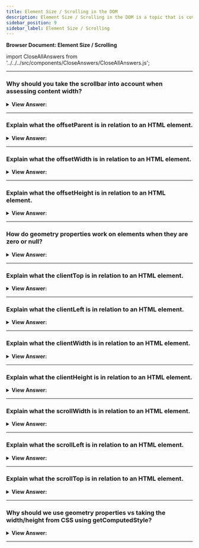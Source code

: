 ```yaml
---
title: Element Size / Scrolling in the DOM
description: Element Size / Scrolling in the DOM is a topic that is covered in this article. - JavaScript Interview Questions & Answers
sidebar_position: 9
sidebar_label: Element Size / Scrolling
---
```


**Browser Document: Element Size / Scrolling**

import CloseAllAnswers from '../../../src/components/CloseAnswers/CloseAllAnswers.js';

<CloseAllAnswers />

---

### Why should you take the scrollbar into account when assessing content width?

<details>
  <summary><strong>View Answer:</strong></summary>
  <div>
  <div><strong>Interview Response:</strong> If the scrollbar is 16px wide then only 300 - 16 = 284px remains, and we should take it into account. Some browsers (not all) reserve the space for it by taking it from the content. Our content may look off or overlapping if we do not account for the scrollbar width.
    </div><br /><br />

:::note
The width may vary between devices and browsers.
:::

  </div>
</details>

---

### Explain what the offsetParent is in relation to an HTML element.

<details>
  <summary><strong>View Answer:</strong></summary>
  <div>
  <div><strong>Interview Response:</strong> The HTMLElement.offsetParent read-only property returns a reference to the element which is the closest (nearest in the containment hierarchy) positioned ancestor element.</div><br />
  <div><strong>Technical Response:</strong> The HTMLElement.offsetParent read-only property returns a reference to the element which is the closest (nearest in the containment hierarchy) positioned ancestor element. If there is no positioned ancestor element, the nearest ancestor td, th, table will be returned, or the body if there are no ancestor table elements either. Properties offsetLeft/offsetTop provide x/y coordinates relative to offsetParent upper-left corner. There are several occasions when offsetParent is null including for not shown elements (display:none or not in the document), &#8249;body&#8250; and &#8249;html&#8250;, and elements with `position:fixed`.
  </div><br />
  <div><strong className="codeExample">Code Example:</strong><br /><br />

  <div></div>

```html
<main style="position: relative" id="main">
  <article>
    <div id="example" style="position: absolute; left: 180px; top: 180px">
      ...
    </div>
  </article>
</main>

<script>
  alert(example.offsetParent.id); // main
  alert(example.offsetLeft); // 180 (note: a number, not a string "180px")
  alert(example.offsetTop); // 180
</script>
```

  </div>
  </div>
</details>

---

### Explain what the offsetWidth is in relation to an HTML element.

<details>
  <summary><strong>View Answer:</strong></summary>
  <div>
  <div><strong>Interview Response:</strong> The HTMLElement.offsetWidth read-only property returns the layout width of an element as an integer.</div><br />
  <div><strong>Technical Response:</strong> The HTMLElement.offsetWidth read-only property returns the layout width of an element as an integer. Typically, offsetWidth is a measurement in pixels of the element's CSS width, including any borders, padding, and vertical scrollbars (if rendered). It does not include the width of pseudo-elements such as ::before or ::after. If the element is hidden (for example, by setting style.display on the element or one of its ancestors to "none"), then 0 is returned. offsetWidth and Height reflect full size of the element itself including the borders.
  </div><br />
  <strong>Syntax: </strong> let intElemOffsetWidth = element.offsetWidth;<br /><br />
  </div>
</details>

---

### Explain what the offsetHeight is in relation to an HTML element.

<details>
  <summary><strong>View Answer:</strong></summary>
  <div>
  <div><strong>Interview Response:</strong> The HTMLElement.offsetHeight read-only property returns the height of an element, including vertical padding and borders, as an integer.</div><br />
  <div><strong>Technical Response:</strong> The HTMLElement.offsetHeight read-only property returns the height of an element, including vertical padding and borders, as an integer. Typically, offsetHeight is a measurement in pixels of the element's CSS height, including any borders, padding, and horizontal scrollbars (if rendered). It does not include the height of pseudo-elements such as ::before or ::after. For the document body object, the measurement includes total linear content height instead of the element's CSS height. Floated elements extending below other linear content are ignored. If the element is hidden (for example, by setting style.display on the element or one of its ancestors to "none"), then 0 is returned. offsetWidth and Height reflect full size of the element itself including the borders.
  </div><br />
  <strong>Syntax: </strong> let intElemOffsetHeight = element.offsetHeight;<br /><br />
  </div>
</details>

---

### How do geometry properties work on elements when they are zero or null?

<details>
  <summary><strong>View Answer:</strong></summary>
  <div>
  <div><strong>Interview Response:</strong> Geometry properties are calculated only for displayed elements. If an element (or any of its ancestors) has display:none or is not in the document, then all geometry properties are zero (or null for offsetParent).</div><br />
  <div><strong>Technical Response:</strong> Geometry properties are calculated only for displayed elements. If an element (or any of its ancestors) has display:none or is not in the document, then all geometry properties are zero (or null for offsetParent). For example, offsetParent is null, and offsetWidth, offsetHeight are 0 when we created an element, but haven’t inserted it into the document yet, or it (or it’s ancestor) has display:none. We can check if an element is hidden by seeing if the offsetWidth and offsetHeight is null and returns true in check.
  </div><br />
  <div><strong className="codeExample">Code Example:</strong><br /><br />

  <div></div>

```js
function isHidden(elem) {
  return !elem.offsetWidth && !elem.offsetHeight;
}
```

  </div>
  </div>
</details>

---

### Explain what the clientTop is in relation to an HTML element.

<details>
  <summary><strong>View Answer:</strong></summary>
  <div>
  <div><strong>Interview Response:</strong> Inside the element we have the borders. The width of the top border of an element in pixels. It is a read-only, integer property of element.</div><br />
  <div><strong>Technical Response:</strong> Inside the element we have the borders. The width of the top border of an element in pixels. It is a read-only, integer property of element. As it happens, all that lies between the two locations (offsetTop and client area top) is the element's border. This is because the offsetTop indicates the location of the top of the border (not the margin) while the client area starts immediately below the border, (client area includes padding.) Therefore, the clientTop value will always equal the integer portion of the .getComputedStyle() value for "border-top-width". (Actually might be Math.round(parseFloat()).) For example, if the computed "border-top-width" is zero, then clientTop is also zero. These properties are not border width/height, but rather relative coordinates of the inner side from the outer side.
  </div><br />
  <strong>Syntax: </strong> let top = element.clientTop;<br /><br />
  </div>
</details>

---

### Explain what the clientLeft is in relation to an HTML element.

<details>
  <summary><strong>View Answer:</strong></summary>
  <div>
  <div><strong>Interview Response:</strong> Inside the element we have the borders. The width of the left border of an element in pixels. It includes the width of the vertical scrollbar if the text direction of the element is right–to–left and if there is an overflow causing a left vertical scrollbar to be rendered. clientLeft does not include the left margin or the left padding. clientLeft is read-only.
    </div><br />
  <strong>Syntax: </strong> let left = element.clientLeft;<br /><br />

:::note
These properties are not border width/height, but rather relative coordinates of the inner side from the outer side. This becomes visible when the scrollbar is on the left. RTL (right to left) languages like Hebrew or Arabic pushes the scrollbar to the left side as part of its specification.
:::

  </div>
</details>

---

### Explain what the clientWidth is in relation to an HTML element.

<details>
  <summary><strong>View Answer:</strong></summary>
  <div>
  <div><strong>Interview Response:</strong> The Element.clientWidth property is zero for inline elements and elements with no CSS; otherwise, it's the inner width of an element in pixels. It includes padding but excludes borders, margins, and vertical scrollbars (if present). When clientWidth is used on the root element (the &#8249;html&#8250; element), (or on &#8249;body&#8250; if the document is in quirks mode), the viewport's width (excluding any scrollbar) is returned.
    </div><br />
  <strong>Syntax: </strong> let intElemClientWidth = element.clientWidth;<br /><br />
  </div>
</details>

---

### Explain what the clientHeight is in relation to an HTML element.

<details>
  <summary><strong>View Answer:</strong></summary>
  <div>
  <div><strong>Interview Response:</strong> The Element.clientHeight read-only property is zero for elements with no CSS or inline layout boxes; otherwise, it's the inner height of an element in pixels. It includes padding but excludes borders, margins, and horizontal scrollbars (if present). clientHeight can be calculated as: CSS height + CSS padding - height of horizontal scrollbar (if present). When clientHeight is used on the root element (the &#8249;html&#8250; element), (or on &#8249;body&#8250; if the document is in quirks mode), the viewport's height (excluding any scrollbar) is returned.
    </div><br />
  <strong>Syntax: </strong> let intElemClientHeight = element.clientHeight;<br /><br />
  </div>
</details>

---

### Explain what the scrollWidth is in relation to an HTML element.

<details>
  <summary><strong>View Answer:</strong></summary>
  <div>
  <div><strong>Interview Response:</strong> The element.scrollWidth read-only property is a measurement of the width of an element's content, including content not visible on the screen due to overflow. The scrollWidth value is equal to the minimum width the element would require to fit all the content in the viewport without using a horizontal scrollbar.
    </div><br />
  <strong>Syntax: </strong> let xScrollWidth = element.scrollWidth<br /><br />

:::note
The width is measured in the same way as clientWidth: it includes the element's padding, but not its border, margin, or vertical scrollbar (if present). It can also include the width of pseudo-elements such as ::before or ::after. If the element's content can fit without a need for horizontal scrollbar, its scrollWidth is equal to clientWidth.
:::

  </div>
</details>

---

### Explain what the scrollLeft is in relation to an HTML element.

<details>
  <summary><strong>View Answer:</strong></summary>
  <div>
  <div><strong>Interview Response:</strong> The Element.scrollLeft property gets or sets the number of pixels that an element's content is scrolled from its left edge. If the element's direction is rtl (right-to-left), then scrollLeft is 0 when the scrollbar is at its rightmost position (at the start of the scrolled content), and then increasingly negative as you scroll towards the end of the content. On systems using display scaling, scrollLeft may give you a decimal value.
    </div><br />
  <strong>Syntax: </strong> let sLeft = element.scrollLeft;<br /><br />
  </div>
</details>

---

### Explain what the scrollTop is in relation to an HTML element.

<details>
  <summary><strong>View Answer:</strong></summary>
  <div>
  <div><strong>Interview Response:</strong> The Element.scrollTop property gets or sets the number of pixels that an element's content is scrolled vertically. An element's scrollTop value is a measurement of the distance from the element's top to its topmost visible content. When an element's content does not generate a vertical scrollbar, then its scrollTop value is 0. When scrollTop is used on the root element (the &#8249;html&#8250; element), the scrollY of the window is returned.
    </div><br />
  <strong>Syntax: </strong> let intElemScrollTop = someElement.scrollTop;<br /><br />
  </div>
</details>

---

### Why should we use geometry properties vs taking the width/height from CSS using getComputedStyle?

<details>
  <summary><strong>View Answer:</strong></summary>
  <div>
  <div><strong>Interview Response:</strong> First, CSS width/height depend on another property: box-sizing that defines “what is” CSS width and height. A change in box-sizing for CSS purposes may break such JavaScript. Second, CSS width/height may be set to auto. From the CSS standpoint, width:auto is perfectly normal, but in JavaScript we need an exact size in pixels that we can use in calculations. So in this case CSS width is useless. And there is one more reason: a scrollbar. Sometimes the code that works fine without a scrollbar becomes buggy with it, because a scrollbar takes the space from the content in some browsers. So, the real width available for the content is less than CSS width. And clientWidth/clientHeight take that into account. Another issue is browser inconsistencies with returned values. Some browsers like firefox do not account for the scrollbar in their calculations for the width of an element.
    </div><br />

:::note
Please note that the described difference is only about reading getComputedStyle(...) width from JavaScript, visually everything is correct.
:::

  </div>
</details>

---

